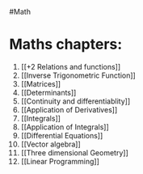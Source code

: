 #Math 
# Maths chapters:
1. [[+2 Relations and functions]]
2. [[Inverse Trigonometric Function]]
3. [[Matrices]]
4. [[Determinants]]
5. [[Continuity and differentiablity]]
6. [[Application of Derivatives]]
7. [[Integrals]]
8. [[Application of Integrals]]
9. [[Differential Equations]]
10. [[Vector algebra]]
11. [[Three dimensional Geometry]]
12. [[Linear Programming]]